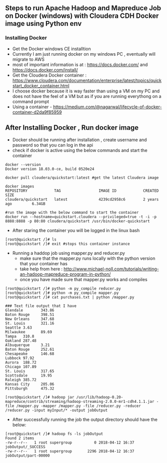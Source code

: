 ## Steps to run Apache Hadoop and Mapreduce Job on Docker (windows) with Cloudera CDH Docker image using Python env

### Installing Docker
+ Get the Docker windows CE installtion
+ Currently I am just running docker on my windows PC , eventually will migrate to AWS
+ most of important information is at : https://docs.docker.com/ and https://docs.docker.com/install/
+ Get the Cloudera Docker container : https://www.cloudera.com/documentation/enterprise/latest/topics/quickstart_docker_container.html
+ I choose docker because it is way faster than using a VM on my PC and does not have the feel of a VM but as if you are running everythong on a command prompt
+ Using a container - https://medium.com/@nagarwal/lifecycle-of-docker-container-d2da9f85959

## After Installing Docker , Run docker image
+ Docker should be running after installation , create username and password so that you can log in the api
+ check if docker is active using the below commands and start the container

```(python)
docker --version
Docker version 18.03.0-ce, build 0520e24

docker pull cloudera/quickstart:latest #get the latest Cloudera image

docker images
REPOSITORY            TAG                 IMAGE ID            CREATED             SIZE
cloudera/quickstart   latest              4239cd2958c6        2 years ago         6.34GB

#run the image with the below command to start the container
docker run --hostname=quickstart.cloudera --privileged=true -t -i -p 8888:8888 -p 80:80 cloudera/quickstart /usr/bin/docker-quickstart

```
+ After staring the container you will be logged in the linux bash

```(python)
[root@quickstart /]# ls
[root@quickstart /]# exit #stops this container instance
```

+ Running a haddop job using mapper.py and reducer.py
  + make sure that the mapper.py runs locally with the python version that your container has
  + take help from here : http://www.michael-noll.com/tutorials/writing-an-hadoop-mapreduce-program-in-python/
  + once you have made sure that mapper.py works and compiles

```
[root@quickstart /]# python -m py_compile reducer.py
[root@quickstart /]# python -m py_compile mapper.py
[root@quickstart /]# cat purchases.txt | python /mapper.py

### Text file output that I have
Glendale        343.86
Baton Rouge     398.51
New Orleans     347.68
St. Louis       321.16
Seattle 3.63
Milwaukee       89.69
Tampa   310.8
Oakland 287.48
Albuquerque     3.21
Baton Rouge     252.61
Chesapeake      146.68
Lubbock 97.92
Aurora  188.72
Chicago 107.89
St. Louis       317.65
Scottsdale      19.95
Raleigh 385.72
Kansas City     205.06
Pittsburgh      475.32

[root@quickstart /]# hadoop jar /usr/lib/hadoop-0.20-mapreduce/contrib/streaming/hadoop-streaming-2.0.0-mr1-cdh4.1.1.jar -file /mapper.py -mapper /mapper.py -file /reducer.py -reducer /reducer.py -input myInput/* -output jobOutput
```

+ After successfully running the job the output directory should have the below:

```
[root@quickstart /]# hadoop fs -ls jobOutput
Found 2 items
-rw-r--r--   1 root supergroup          0 2018-04-12 16:37 jobOutput/_SUCCESS
-rw-r--r--   1 root supergroup       2296 2018-04-12 16:37 jobOutput/part-00000
```
